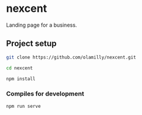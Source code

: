 # nexcent
Landing page for a business.

## Project setup

```sh
git clone https://github.com/olamilly/nexcent.git
```

```sh
cd nexcent
```

```sh
npm install
```

### Compiles for development
```sh
npm run serve
```

